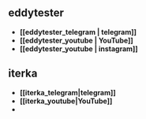 ## **eddytester**
- **[[eddytester_telegram | telegram]]**
- **[[eddytester_youtube | YouTube]]**
- **[[eddytester_youtube | instagram]]**

## **iterka**
- **[[iterka_telegram|telegram]]**
- **[[iterka_youtube|YouTube]]**
- 